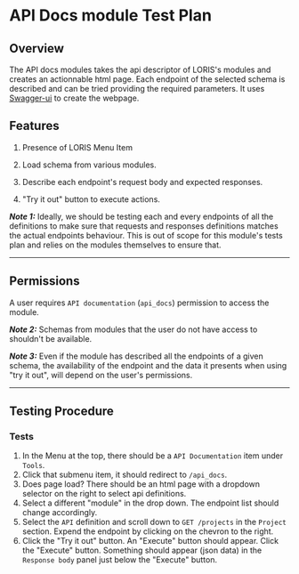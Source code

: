 # API Docs module Test Plan

##  Overview

The API docs modules takes the api descriptor of LORIS's modules and creates an 
actionnable html page. Each endpoint of the selected schema is described and 
can be tried providing the required parameters. It uses 
[Swagger-ui](https://github.com/swagger-api/swagger-ui) to create the webpage.

##  Features

1. Presence of LORIS Menu Item 

2. Load schema from various modules.

3. Describe each endpoint's request body and expected responses. 

4. "Try it out" button to execute actions.

**_Note 1:_** Ideally, we should be testing each and every endpoints of all the 
definitions to make sure that requests and responses definitions matches the 
actual endpoints behaviour. This is out of scope for this module's tests plan 
and relies on the modules themselves to ensure that. 

---
## Permissions

A user requires `API documentation` (`api_docs`) permission to access the 
module.

**_Note 2:_** Schemas from modules that the user do not have access to 
shouldn't be available.

**_Note 3:_** Even if the module has described all the endpoints of a given 
schema, the availability of the endpoint and the data it presents when using "try it 
out", will depend on the user's permissions.

---
##  Testing Procedure

### Tests
1. In the Menu at the top, there should be a `API Documentation` item under 
`Tools`.
2. Click that submenu item, it should redirect to `/api_docs`.
3. Does page load? There should be an html page with a dropdown selector on the 
right to select api definitions.   
4. Select a different "module" in the  drop down. The endpoint list should 
change accordingly.
5. Select the `API` definition and scroll down to `GET /projects` in the 
`Project` section. Expend the endpoint by clicking on the chevron to the right. 
6. Click the "Try it out" button. An "Execute" button should appear. Click the 
"Execute" button. Something should appear (json data) in the `Response body` 
panel just below the "Execute" button.
